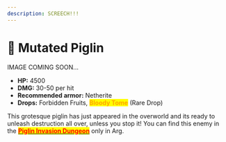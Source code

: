 ```yaml
---
description: SCREECH!!!
---
```


# 🐷 Mutated Piglin

IMAGE COMING SOON...

* **HP:** 4500
* **DMG:** 30-50 per hit
* **Recommended armor:** Netherite
* **Drops:** Forbidden Fruits, <mark style="color:orange;">**Bloody Tome**</mark> (Rare Drop)

This grotesque piglin has just appeared in the overworld and its ready to unleash destruction all over, unless you stop it! You can find this enemy in the [<mark style="color:red;">**Piglin Invasion Dungeon**</mark>](broken-reference) only in Arg.

